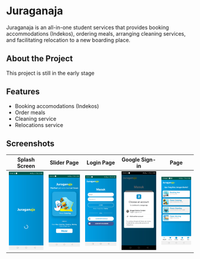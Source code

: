 # Juraganaja
Juraganaja is an all-in-one student services that provides booking accommodations (Indekos), ordering meals, arranging cleaning services, and facilitating relocation to a new boarding place.

## About the Project
This project is still in the early stage

## Features
* Booking accomodations (Indekos)
* Order meals
* Cleaning service
* Relocations service

## Screenshots
Splash Screen | Slider Page | Login Page | Google Sign-in | Page
:-------------------------:|:-------------------------:|:-------------------------:|:-------------------------:|:-------------------------:
![Screenshot 1](Screenshots/Screenshot_20230323-210244.jpg)  |  ![Screenshot 2](Screenshots/Screenshot_20230323-210302.jpg)  |  ![Screenshot 3](Screenshots/Screenshot_20230323-210315.jpg)  |  ![Screenshot 4](Screenshots/Screenshot_20230323-210319.jpg)  |  ![Screenshot 4](Screenshots/Screenshot_20230323-213831.jpg)
